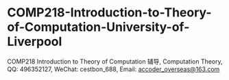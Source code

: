 # COMP218-Introduction-to-Theory-of-Computation-University-of-Liverpool
COMP218 Introduction to Theory of Computation 辅导, Computation Theory, QQ: 496352127, WeChat: cestbon_688, Email: accoder_overseas@163.com
